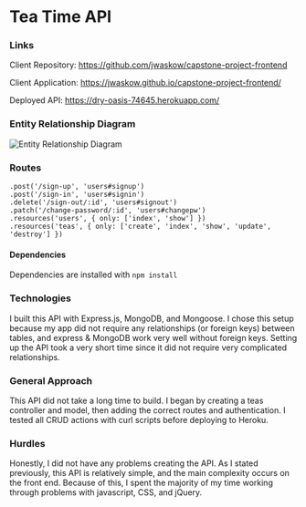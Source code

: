 # Tea Time API

### Links

Client Repository: https://github.com/jwaskow/capstone-project-frontend

Client Application: https://jwaskow.github.io/capstone-project-frontend/

Deployed API: https://dry-oasis-74645.herokuapp.com/

### Entity Relationship Diagram

![Entity Relationship Diagram](http://i.imgur.com/ROkbJEW.png)

### Routes

```
.post('/sign-up', 'users#signup')
.post('/sign-in', 'users#signin')
.delete('/sign-out/:id', 'users#signout')
.patch('/change-password/:id', 'users#changepw')
.resources('users', { only: ['index', 'show'] })
.resources('teas', { only: ['create', 'index', 'show', 'update', 'destroy'] })
```

#### Dependencies

Dependencies are installed with `npm install`

### Technologies

I built this API with Express.js, MongoDB, and Mongoose.  I chose this setup because my app did not require any relationships (or foreign keys) between tables, and express & MongoDB work very well without foreign keys.  Setting up the API took a very short time since it did not require very complicated relationships.

### General Approach

This API did not take a long time to build.  I began by creating a teas controller and model, then adding the correct routes and authentication.  I tested all CRUD actions with curl scripts before deploying to Heroku.

### Hurdles

Honestly, I did not have any problems creating the API.  As I stated previously, this API is relatively simple, and the main complexity occurs on the front end.  Because of this, I spent the majority of my time working through problems with javascript, CSS, and jQuery.  
